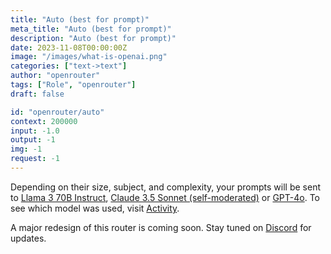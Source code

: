 ```yaml
---
title: "Auto (best for prompt)"
meta_title: "Auto (best for prompt)"
description: "Auto (best for prompt)"
date: 2023-11-08T00:00:00Z
image: "/images/what-is-openai.png"
categories: ["text->text"]
author: "openrouter"
tags: ["Role", "openrouter"]
draft: false

id: "openrouter/auto"
context: 200000
input: -1.0
output: -1
img: -1
request: -1
---
```


Depending on their size, subject, and complexity, your prompts will be sent to [Llama 3 70B Instruct](/models/meta-llama/llama-3-70b-instruct), [Claude 3.5 Sonnet (self-moderated)](/models/anthropic/claude-3.5-sonnet:beta) or [GPT-4o](/models/openai/gpt-4o).  To see which model was used, visit [Activity](/activity).

A major redesign of this router is coming soon. Stay tuned on [Discord](https://discord.gg/fVyRaUDgxW) for updates.

